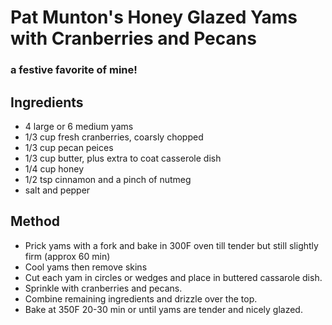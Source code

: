 # Pat Munton's Honey Glazed Yams with Cranberries and Pecans

### a festive favorite of mine!

## Ingredients

- 4 large or 6 medium yams
- 1/3 cup fresh cranberries, coarsly chopped
- 1/3 cup pecan peices
- 1/3 cup butter, plus extra to coat casserole dish
- 1/4 cup honey
- 1/2 tsp cinnamon and a pinch of nutmeg
- salt and pepper

## Method

- Prick yams with a fork and bake in 300F oven till tender but still slightly firm (approx 60 min)
- Cool yams then remove skins
- Cut each yam in circles or wedges and place in buttered cassarole dish.
- Sprinkle with cranberries and pecans.
- Combine remaining ingredients and drizzle over the top.
- Bake at 350F 20-30 min or until yams are tender and nicely glazed.
